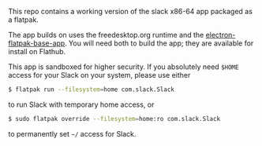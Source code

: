 This repo contains a working version of the slack x86-64 app packaged as a flatpak.

The app builds on uses the freedesktop.org runtime and the
[electron-flatpak-base-app](https://github.com/endlessm/electron-flatpak-base-app).
You will need both to build the app; they are available for install on Flathub.

This app is sandboxed for higher security. If you absolutely need `$HOME` access for your Slack on your system, please use either 
```sh
$ flatpak run --filesystem=home com.slack.Slack
```
to run Slack with temporary home access, or
```sh
$ sudo flatpak override --filesystem=home:ro com.slack.Slack
```
to permanently set `~/` access for Slack.